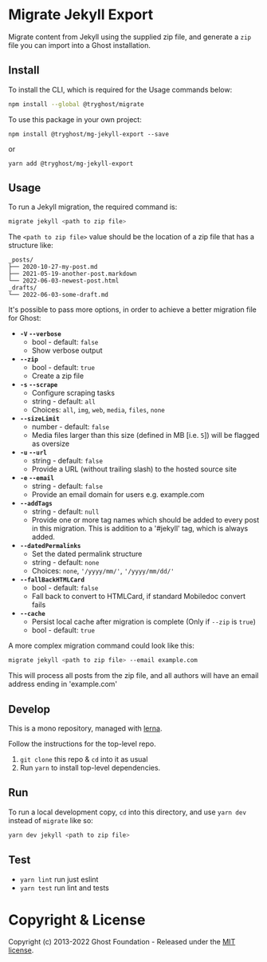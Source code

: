 # Migrate Jekyll Export

Migrate content from Jekyll using the supplied zip file, and generate a `zip` file you can import into a Ghost installation.


## Install

To install the CLI, which is required for the Usage commands below:

```sh
npm install --global @tryghost/migrate
```

To use this package in your own project:

`npm install @tryghost/mg-jekyll-export --save`

or

`yarn add @tryghost/mg-jekyll-export`


## Usage

To run a Jekyll migration, the required command is:

```sh
migrate jekyll <path to zip file>
```

The `<path to zip file>` value should be the location of a zip file that has a structure like:

```
_posts/
├── 2020-10-27-my-post.md
├── 2021-05-19-another-post.markdown
└── 2022-06-03-newest-post.html
_drafts/
└── 2022-06-03-some-draft.md
```
It's possible to pass more options, in order to achieve a better migration file for Ghost:

- **`-V` `--verbose`**
    - bool - default: `false`
    - Show verbose output
- **`--zip`**
    - bool - default: `true`
    - Create a zip file
- **`-s` `--scrape`** 
    - Configure scraping tasks
    - string - default: `all` 
    - Choices: `all`, `img`, `web`, `media`, `files`, `none`
- **`--sizeLimit`**
    - number - default: `false`
    - Media files larger than this size (defined in MB [i.e. `5`]) will be flagged as oversize
- **`-u` `--url`**
    - string - default: `false`
    - Provide a URL (without trailing slash) to the hosted source site
- **`-e` `--email`**
    - string - default: `false`
    - Provide an email domain for users e.g. example.com
- **`--addTags`**
    - string - default: `null`
    - Provide one or more tag names which should be added to every post in this migration.
      This is addition to a '#jekyll' tag, which is always added.
- **`--datedPermalinks`** 
    - Set the dated permalink structure
    - string - default: `none` 
    - Choices: `none`, `'/yyyy/mm/'`, `'/yyyy/mm/dd/'`  
- **`--fallBackHTMLCard`**
    - bool - default: `false`
    - Fall back to convert to HTMLCard, if standard Mobiledoc convert fails
- **`--cache`** 
    - Persist local cache after migration is complete (Only if `--zip` is `true`)
    - bool - default: `true`

A more complex migration command could look like this:

```sh
migrate jekyll <path to zip file> --email example.com
```

This will process all posts from the zip file, and all authors will have an email address ending in 'example.com'


## Develop

This is a mono repository, managed with [lerna](https://lerna.js.org).

Follow the instructions for the top-level repo.
1. `git clone` this repo & `cd` into it as usual
2. Run `yarn` to install top-level dependencies.


## Run

To run a local development copy, `cd` into this directory, and use `yarn dev` instead of `migrate` like so:

```sh
yarn dev jekyll <path to zip file>
```


## Test

- `yarn lint` run just eslint
- `yarn test` run lint and tests


# Copyright & License

Copyright (c) 2013-2022 Ghost Foundation - Released under the [MIT license](LICENSE).
